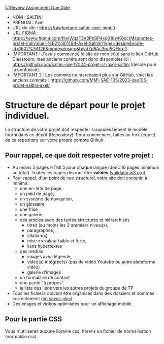 [![Review Assignment Due Date](https://classroom.github.com/assets/deadline-readme-button-24ddc0f5d75046c5622901739e7c5dd533143b0c8e959d652212380cedb1ea36.svg)](https://classroom.github.com/a/OLLHpiQA)
- NOM : SALTINI
- PRÉNOM : Axel
- URL du site : https://rawfootage.saltini-axel-mmi.fr
- URL FIGMA : https://www.figma.com/file/WqzF3n3PnBP4xq018wK6qc/Maquettes-projet-individuel-%E2%80%94-Axel-Saltini?type=design&node-id=1602%3A126&mode=design&t=ydZp9Ac3roPiQFkq-1
- IMPORTANT : J'avais commencé le site de mon côté sans le lien GitHub Classroom, mes anciens comits sont donc disponibles ici : https://github.com/saltini-axel/2024-projet-s1-axel-saltini (désolé pour la confusion).
- IMPORTANT 2 : Les commits ne marchaient plus sur GitHub, voici les anciens commits : https://github.com/MMI-SAE-105/2023-sae105-projet-saltini-axel/

# Structure de départ pour le projet individuel.

La structure de votre projet doit respecter scrupuleusement le modèle fourni dans ce dépôt (Repository).
Pour commencer, faites un fork (copie) de ce repository sur votre propre compte Github. 


## Pour rappel, ce que doit respecter votre projet :
- Au moins 5 pages HTML5 pour chaque langue (donc 10 pages minimum au total). Toutes les pages devront être **valides** ([validator.w3.org](https://validator.w3.org/)) 
- Pour rappel, d'un point de vue structurel, votre site doit contenir, à minima :
  - une en-tête de page,
  - un pied de page,
  - un système de navigation,
  - un glossaire,
  - une frise,
  - une galerie,
  - des articles avec des textes structurés et hiérarchisés
    - titres (au moins les 3 premiers niveaux),
    - paragraphes,
    - citation(s),
    - mise en valeur faible et forte,
    - liens hypertextes
  - des medias
    - images avec légende,
    - vidéo(s) intégrée(s) (pas de vidéo Youtube ou autre plateforme vidéo)
    - galerie d'images
  - un formulaire de contact
  - une partie "à propos"
  - la liste des liens vers les autres projets du groupe de TP
- Tous les fichiers doivent être organisés dans des dossiers et nommés correctement ([en savoir plus](https://2associes.com/conventions-de-nomenclature-de-fichiers/))
- Des images et vidéos optimisées pour un affichage mobile
 

## Pour la partie CSS
Vous n'utiliserez aucune librairie css, hormis un fichier de normalisation (normalize.css).
